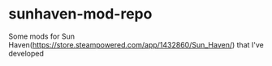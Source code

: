 # sunhaven-mod-repo
Some mods for Sun Haven(https://store.steampowered.com/app/1432860/Sun_Haven/) that I've developed
